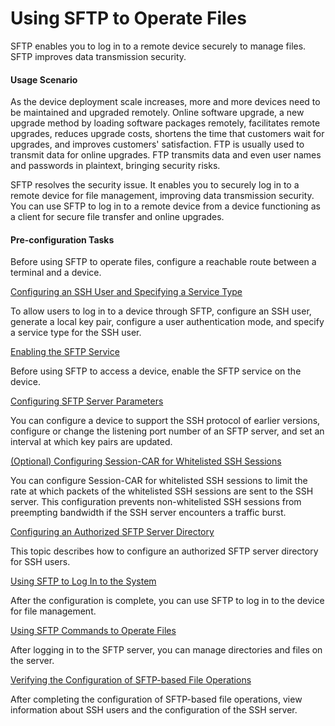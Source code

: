 Using SFTP to Operate Files
===========================

SFTP enables you to log in to a remote device securely to manage files. SFTP improves data transmission security.

#### Usage Scenario

As the device deployment scale increases, more and more devices need to be maintained and upgraded remotely. Online software upgrade, a new upgrade method by loading software packages remotely, facilitates remote upgrades, reduces upgrade costs, shortens the time that customers wait for upgrades, and improves customers' satisfaction. FTP is usually used to transmit data for online upgrades. FTP transmits data and even user names and passwords in plaintext, bringing security risks.

SFTP resolves the security issue. It enables you to securely log in to a remote device for file management, improving data transmission security. You can use SFTP to log in to a remote device from a device functioning as a client for secure file transfer and online upgrades.


#### Pre-configuration Tasks

Before using SFTP to operate files, configure a reachable route between a terminal and a device.


[Configuring an SSH User and Specifying a Service Type](../../../../software/nev8r10_vrpv8r16/user/vrp/dc_vrp_vfm_cfg_0016.html)

To allow users to log in to a device through SFTP, configure an SSH user, generate a local key pair, configure a user authentication mode, and specify a service type for the SSH user.

[Enabling the SFTP Service](../../../../software/nev8r10_vrpv8r16/user/vrp/dc_vrp_vfm_cfg_0017.html)

Before using SFTP to access a device, enable the SFTP service on the device.

[Configuring SFTP Server Parameters](../../../../software/nev8r10_vrpv8r16/user/vrp/dc_vrp_vfm_cfg_0018.html)

You can configure a device to support the SSH protocol of earlier versions, configure or change the listening port number of an SFTP server, and set an interval at which key pairs are updated.

[(Optional) Configuring Session-CAR for Whitelisted SSH Sessions](../../../../software/nev8r10_vrpv8r16/user/vrp/dc_vrp_login_cfg_0002_1.html)

You can configure Session-CAR for whitelisted SSH sessions to limit the rate at which packets of the whitelisted SSH sessions are sent to the SSH server. This configuration prevents non-whitelisted SSH sessions from preempting bandwidth if the SSH server encounters a traffic burst.

[Configuring an Authorized SFTP Server Directory](../../../../software/nev8r10_vrpv8r16/user/vrp/dc_vrp_vfm_cfg_0028.html)

This topic describes how to configure an authorized SFTP server directory for SSH users.

[Using SFTP to Log In to the System](../../../../software/nev8r10_vrpv8r16/user/vrp/dc_vrp_vfm_cfg_0019.html)

After the configuration is complete, you can use SFTP to log in to the device for file management.

[Using SFTP Commands to Operate Files](../../../../software/nev8r10_vrpv8r16/user/vrp/dc_vrp_vfm_cfg_0020.html)

After logging in to the SFTP server, you can manage directories and files on the server.

[Verifying the Configuration of SFTP-based File Operations](../../../../software/nev8r10_vrpv8r16/user/vrp/dc_vrp_vfm_cfg_0021.html)

After completing the configuration of SFTP-based file operations, view information about SSH users and the configuration of the SSH server.